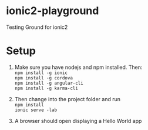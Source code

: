 # ionic2-playground
Testing Ground for ionic2

# Setup
1.  Make sure you have nodejs and npm installed. Then:  
```npm install -g ionic```  
```npm install -g cordova```  
```npm install -g angular-cli```  
```npm install -g karma-cli```  

2.  Then change into the project folder and run  
```npm install```  
```ionic serve -lab```  

3.  A browser should open displaying a Hello World app
